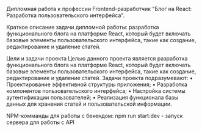 Дипломная работа к профессии Frontend-разработчик "Блог на React: Разработка пользовательского интерфейса".

Краткое описание задачи дипломной работы: разработка функционального блога на платформе React, который будет включать базовые элементы пользовательского интерфейса, такие как создание, редактирование и удаление статей.

Цели и задачи проекта
Целью данного проекта является разработка функционального блога на платформе React, который будет включать базовые элементы пользовательского интерфейса, такие как создание, редактирование и удаление статей. Задачи проекта подразумевают:
•	Проектирование эффективной структуры приложения;
•	Разработка компонентов пользовательского интерфейса;
•	Настройка системы аутентификации пользователей;
•	Реализация функционала базы данных для хранения статей и пользовательской информации.



NPM-комманды для работы с бекендом: npm run start:dev - запуск сервера для работы с API
